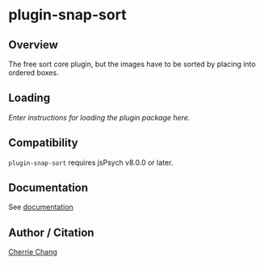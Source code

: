 # plugin-snap-sort

## Overview

The free sort core plugin, but the images have to be sorted by placing into ordered boxes.

## Loading

*Enter instructions for loading the plugin package here.*

## Compatibility

`plugin-snap-sort` requires jsPsych v8.0.0 or later.

## Documentation

See [documentation](/packages/plugin-snap-sort/README.md)

## Author / Citation

[Cherrie Chang](https://github.com/cherriechang) 
